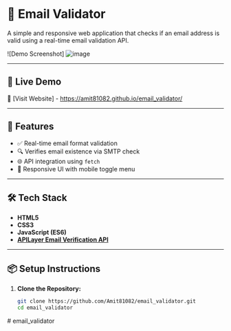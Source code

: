 # 📧 Email Validator

A simple and responsive web application that checks if an email address is valid using a real-time email validation API.

![Demo Screenshot]
![image](https://github.com/user-attachments/assets/fd3a27bb-b105-4425-b76a-c67470c923bc)


---

## 🚀 Live Demo

🔗 [Visit Website] - https://amit81082.github.io/email_validator/

---

## 🧰 Features

- ✅ Real-time email format validation
- 🔍 Verifies email existence via SMTP check
- 🌐 API integration using `fetch`
- 📱 Responsive UI with mobile toggle menu

---

## 🛠️ Tech Stack

- **HTML5**
- **CSS3**
- **JavaScript (ES6)**
- **[APILayer Email Verification API](https://apilayer.com/marketplace/email-verification-api)**

---

## 📦 Setup Instructions

1. **Clone the Repository:**
   ```bash
   git clone https://github.com/Amit81082/email_validator.git
   cd email_validator
﻿# email_validator

